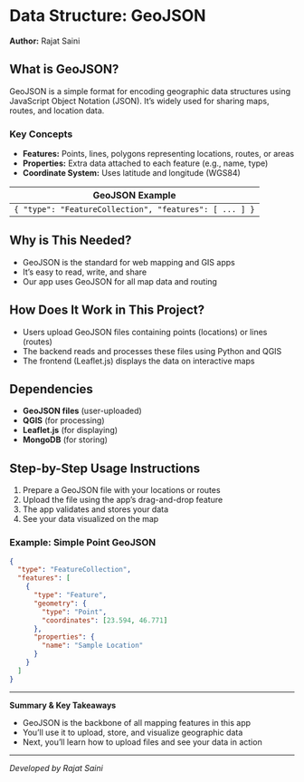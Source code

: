# Data Structure: GeoJSON

**Author:** Rajat Saini

## What is GeoJSON?
GeoJSON is a simple format for encoding geographic data structures using JavaScript Object Notation (JSON). It’s widely used for sharing maps, routes, and location data.

### Key Concepts
- **Features:** Points, lines, polygons representing locations, routes, or areas
- **Properties:** Extra data attached to each feature (e.g., name, type)
- **Coordinate System:** Uses latitude and longitude (WGS84)

| GeoJSON Example |
|----------------|
| `{ "type": "FeatureCollection", "features": [ ... ] }` |

## Why is This Needed?
- GeoJSON is the standard for web mapping and GIS apps
- It’s easy to read, write, and share
- Our app uses GeoJSON for all map data and routing

## How Does It Work in This Project?
- Users upload GeoJSON files containing points (locations) or lines (routes)
- The backend reads and processes these files using Python and QGIS
- The frontend (Leaflet.js) displays the data on interactive maps

## Dependencies
- **GeoJSON files** (user-uploaded)
- **QGIS** (for processing)
- **Leaflet.js** (for displaying)
- **MongoDB** (for storing)

## Step-by-Step Usage Instructions
1. Prepare a GeoJSON file with your locations or routes
2. Upload the file using the app’s drag-and-drop feature
3. The app validates and stores your data
4. See your data visualized on the map

### Example: Simple Point GeoJSON
```json
{
  "type": "FeatureCollection",
  "features": [
    {
      "type": "Feature",
      "geometry": {
        "type": "Point",
        "coordinates": [23.594, 46.771]
      },
      "properties": {
        "name": "Sample Location"
      }
    }
  ]
}
```

---
**Summary & Key Takeaways**
- GeoJSON is the backbone of all mapping features in this app
- You’ll use it to upload, store, and visualize geographic data
- Next, you’ll learn how to upload files and see your data in action

---
*Developed by Rajat Saini*
